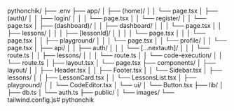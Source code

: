 pythonchik/
├── .env
├── app/
│   ├── (home)/
│   │   └── page.tsx
│   ├── (auth)/
│   │   ├── login/
│   │   │   └── page.tsx
│   │   └── register/
│   │       └── page.tsx
│   ├── (dashboard)/
│   │   ├── dashboard/
│   │   │   └── page.tsx
│   │   ├── lessons/
│   │   │   ├── [lessonId]/
│   │   │   │   └── page.tsx
│   │   │   └── page.tsx
│   │   ├── playground/
│   │   │   └── page.tsx
│   │   └── profile/
│   │       └── page.tsx
│   ├── api/
│   │   ├── auth/
│   │   │   └── [...nextauth]/
│   │   │       └── route.ts
│   │   ├── lessons/
│   │   │   └── route.ts
│   │   └── code-execution/
│   │       └── route.ts
│   ├── layout.tsx
│   └── page.tsx
├── components/
│   ├── layout/
│   │   ├── Header.tsx
│   │   ├── Footer.tsx
│   │   └── Sidebar.tsx
│   ├── lessons/
│   │   ├── LessonCard.tsx
│   │   └── LessonsList.tsx
│   ├── playground/
│   │   └── CodeEditor.tsx
│   └── ui/
│       └── Button.tsx
├── lib/
│   ├── db.ts
│   └── auth.ts
├── public/
│   └── images/
└── tailwind.config.js#   p y t h o n c h i k  
 